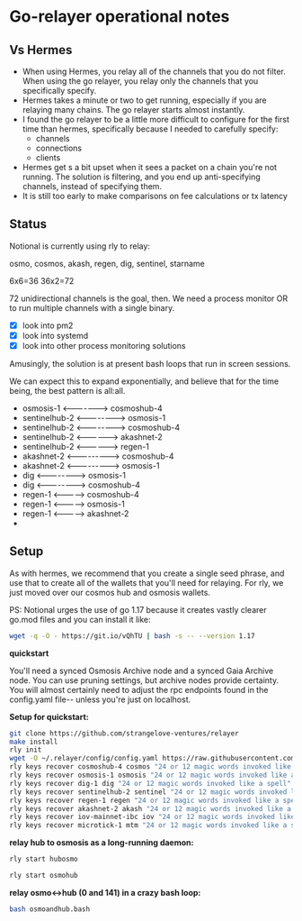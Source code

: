 # Go-relayer operational notes

## Vs Hermes
* When using Hermes, you relay all of the channels that you do not filter. When using the go relayer, you relay only the channels that you specifically specify.
* Hermes takes a minute or two to get running, especially if you are relaying many chains. The go relayer starts almost instantly.
* I found the go relayer to be a little more difficult to configure for the first time than hermes, specifically because I needed to carefully specify:
  * channels
  * connections
  * clients
* Hermes get s a bit upset when it sees a packet on a chain you're not running.  The solution is filtering, and you end up anti-specifying channels, instead of specifying them.
* It is still too early to make comparisons on fee calculations or tx latency


## Status

Notional is currently using rly to relay:

osmo, cosmos, akash, regen, dig, sentinel, starname

6x6=36
36x2=72

72 unidirectional channels is the goal, then.  We need a process monitor OR to run multiple channels with a single binary.

- [x] look into pm2
- [x] look into systemd
- [x] look into other process monitoring solutions

Amusingly, the solution is at present bash loops that run in screen sessions. 


We can expect this to expand exponentially, and believe that for the time being, the best pattern is all:all.


* osmosis-1 <-------> cosmoshub-4
* sentinelhub-2 <--------> osmosis-1
* sentinelhub-2 <--------> cosmoshub-4
* sentinelhub-2 <------> akashnet-2
* sentinelhub-2 <------> regen-1
* akashnet-2 <---------> cosmoshub-4
* akashnet-2 <---------> osmosis-1
* dig <--------> osmosis-1
* dig <--------> cosmoshub-4
* regen-1 <-----> cosmoshub-4
* regen-1 <-----> osmosis-1
* regen-1 <-----> akashnet-2
* 


## Setup
As with hermes, we recommend that you create a single seed phrase, and use that to create all of the wallets that you'll need for relaying.  For rly, we just moved over our cosmos hub and osmosis wallets.

PS: Notional urges the use of go 1.17 because it creates vastly clearer go.mod files and you can install it like:

```bash
wget -q -O - https://git.io/vQhTU | bash -s -- --version 1.17
````


**quickstart**

You'll need a synced Osmosis Archive node and a synced Gaia Archive node.  You can use pruning settings, but archive nodes provide certainty.  You will almost certainly need to adjust the rpc endpoints found in the config.yaml file-- unless you're just on localhost.


**Setup for quickstart:**
```bash
git clone https://github.com/strangelove-ventures/relayer
make install
rly init
wget -O ~/.relayer/config/config.yaml https://raw.githubusercontent.com/notional-labs/notional/master/rly/config.yaml
rly keys recover cosmoshub-4 cosmos "24 or 12 magic words invoked like a spell"
rly keys recover osmosis-1 osmosis "24 or 12 magic words invoked like a spell"
rly keys recover dig-1 dig "24 or 12 magic words invoked like a spell"
rly keys recover sentinelhub-2 sentinel "24 or 12 magic words invoked like a spell"
rly keys recover regen-1 regen "24 or 12 magic words invoked like a spell"
rly keys recover akashnet-2 akash "24 or 12 magic words invoked like a spell"
rly keys recover iov-mainnet-ibc iov "24 or 12 magic words invoked like a spell"
rly keys recover microtick-1 mtm "24 or 12 magic words invoked like a spell"
```

**relay hub to osmosis as a long-running daemon:**
```bash
rly start hubosmo
```

```bash
rly start osmohub
```

**relay osmo<->hub (0 and 141) in a crazy bash loop:**
```bash
bash osmoandhub.bash
```








